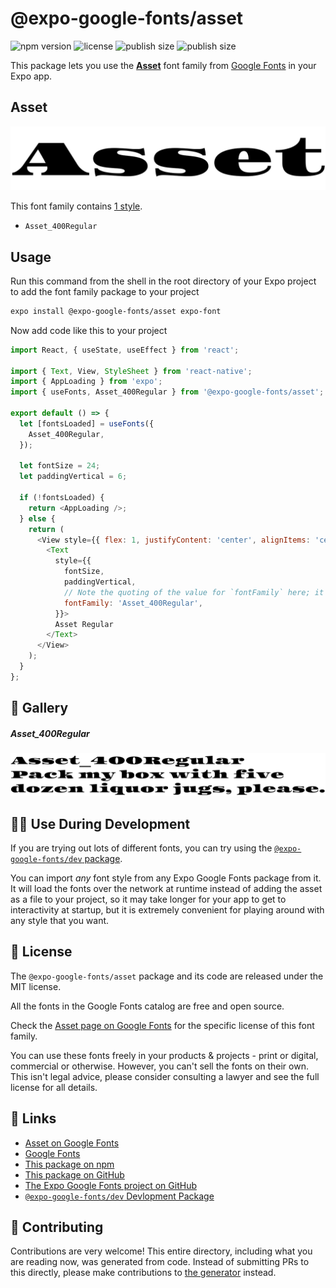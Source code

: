 # @expo-google-fonts/asset

![npm version](https://flat.badgen.net/npm/v/@expo-google-fonts/asset)
![license](https://flat.badgen.net/github/license/expo/google-fonts)
![publish size](https://flat.badgen.net/packagephobia/install/@expo-google-fonts/asset)
![publish size](https://flat.badgen.net/packagephobia/publish/@expo-google-fonts/asset)

This package lets you use the [**Asset**](https://fonts.google.com/specimen/Asset) font family from [Google Fonts](https://fonts.google.com/) in your Expo app.

## Asset

![Asset](./font-family.png)

This font family contains [1 style](#-gallery).

- `Asset_400Regular`

## Usage

Run this command from the shell in the root directory of your Expo project to add the font family package to your project
```sh
expo install @expo-google-fonts/asset expo-font
```

Now add code like this to your project
```js
import React, { useState, useEffect } from 'react';

import { Text, View, StyleSheet } from 'react-native';
import { AppLoading } from 'expo';
import { useFonts, Asset_400Regular } from '@expo-google-fonts/asset';

export default () => {
  let [fontsLoaded] = useFonts({
    Asset_400Regular,
  });

  let fontSize = 24;
  let paddingVertical = 6;

  if (!fontsLoaded) {
    return <AppLoading />;
  } else {
    return (
      <View style={{ flex: 1, justifyContent: 'center', alignItems: 'center' }}>
        <Text
          style={{
            fontSize,
            paddingVertical,
            // Note the quoting of the value for `fontFamily` here; it expects a string!
            fontFamily: 'Asset_400Regular',
          }}>
          Asset Regular
        </Text>
      </View>
    );
  }
};

```

## 🔡 Gallery

##### Asset_400Regular
![Asset_400Regular](./Asset_400Regular.ttf.png)


## 👩‍💻 Use During Development

If you are trying out lots of different fonts, you can try using the [`@expo-google-fonts/dev` package](https://github.com/expo/google-fonts/tree/master/font-packages/dev#readme).

You can import *any* font style from any Expo Google Fonts package from it. It will load the fonts
over the network at runtime instead of adding the asset as a file to your project, so it may take longer
for your app to get to interactivity at startup, but it is extremely convenient
for playing around with any style that you want.

## 📖 License

The `@expo-google-fonts/asset` package and its code are released under the MIT license.

All the fonts in the Google Fonts catalog are free and open source.

Check the [Asset page on Google Fonts](https://fonts.google.com/specimen/Asset) for the specific license of this font family.

You can use these fonts freely in your products & projects - print or digital, commercial or otherwise. However, you can't sell the fonts on their own. This isn't legal advice, please consider consulting a lawyer and see the full license for all details.

## 🔗 Links

- [Asset on Google Fonts](https://fonts.google.com/specimen/Asset)
- [Google Fonts](https://fonts.google.com/)
- [This package on npm](https://www.npmjs.com/package/@expo-google-fonts/asset)
- [This package on GitHub](https://github.com/expo/google-fonts/tree/master/font-packages/asset)
- [The Expo Google Fonts project on GitHub](https://github.com/expo/google-fonts)
- [`@expo-google-fonts/dev` Devlopment Package](https://github.com/expo/google-fonts/tree/master/font-packages/dev)

## 🤝 Contributing

Contributions are very welcome! This entire directory, including what you are reading now, was generated from code. Instead of submitting PRs to this directly, please make contributions to [the generator](https://github.com/expo/google-fonts/tree/master/packages/generator) instead.
